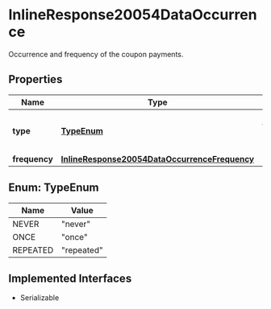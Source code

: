 

# InlineResponse20054DataOccurrence

Occurrence and frequency of the coupon payments.

## Properties

Name | Type | Description | Notes
------------ | ------------- | ------------- | -------------
**type** | [**TypeEnum**](#TypeEnum) | Occurrence type of the coupon payments. |  [optional]
**frequency** | [**InlineResponse20054DataOccurrenceFrequency**](InlineResponse20054DataOccurrenceFrequency.md) |  |  [optional]



## Enum: TypeEnum

Name | Value
---- | -----
NEVER | &quot;never&quot;
ONCE | &quot;once&quot;
REPEATED | &quot;repeated&quot;


## Implemented Interfaces

* Serializable



